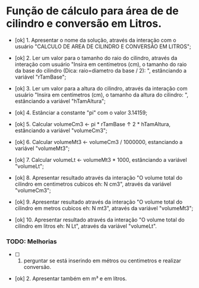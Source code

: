 # Função de cálculo para área de de cilindro e conversão em Litros.

- [ok] 1. Apresentar o nome da solução, através da interação com o usuário "CALCULO DE AREA DE CILINDRO E CONVERSÃO EM LITROS";

- [ok] 2. Ler um valor para o tamanho do raio do cilindro, através da interação com usuário "Insira em centímetros (cm), o tamanho do raio da base do cilindro (Dica: raio=diametro da base / 2): ", estânciando a variável "rTamBase";

- [ok] 3. Ler um valor para a altura do cilindro, através da interação com usuário "Insira em centímetros (cm), o tamanho da altura do cilindro: ", estânciando a variável "hTamAltura";

- [ok] 4. Estânciar a constante "pi" com o valor 3.14159;

- [ok] 5. Calcular volumeCm3 <- pi * rTamBase ↑ 2 * hTamAltura, estânciando a variável "volumeCm3";

- [ok] 6. Calcular volumeMt3 <- volumeCm3 / 1000000, estanciando a variável "volumeMt3";

- [ok] 7. Calcular volumeLt <- volumeMt3 * 1000, estânciando a variável "volumeLt";

- [ok] 8. Apresentar resultado através da interação "O volume total do cilindro em centimetros cubicos eh: N cm3", através da variável "volumeCm3";

- [ok] 9. Apresentar resultado através da interação "O volume total do cilindro em metros cubicos eh: N mt3", através da variável "volumeMt3";

- [ok] 10. Apresentar resultado através da interação "O volume total do cilindro em litros eh: N Lt", através da variável "volumeLt".

### TODO: Melhorias
- [ ] 1. perguntar se está inserindo em métros ou centimetros e realizar conversão.
- [ok] 2. Apresentar também em m³ e em lítros.